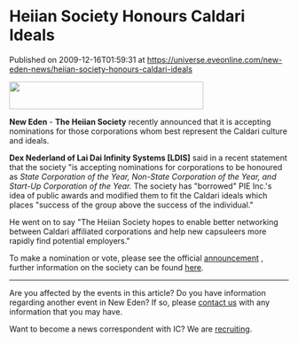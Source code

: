 # Heiian Society Honours Caldari Ideals
Published on 2009-12-16T01:59:31 at https://universe.eveonline.com/new-eden-news/heiian-society-honours-caldari-ideals

<img src='http://www.eve-ic.net/media/assets/icarticlebanner.png' width='350' height='50' />  
  
 **New Eden** \- **The Heiian Society** recently announced that it is accepting nominations for those corporations whom best represent the Caldari culture and ideals.  
  
 **Dex Nederland of Lai Dai Infinity Systems [LDIS]** said in a recent statement that the society "is accepting nominations for corporations to be honoured as _State Corporation of the Year, Non-State Corporation of the Year, and Start-Up Corporation of the Year._ The society has "borrowed" PIE Inc.'s idea of public awards and modified them to fit the Caldari ideals which places "success of the group above the success of the individual."  
  
He went on to say "The Heiian Society hopes to enable better networking between Caldari affiliated corporations and help new capsuleers more rapidly find potential employers."  
  
To make a nomination or vote, please see the official [announcement](http://www.eveonline.com/ingameboard.asp?a=topic&threadID=1227047) , further information on the society can be found [here](http://wiki.eveonline.com/wiki/Heiian_Society).

* * *

Are you affected by the events in this article? Do you have information regarding another event in New Eden? If so, please [contact us](http://www.eveonline.com/news.asp?a=submitrp) with any information that you may have.  
  
Want to become a news correspondent with IC? We are [recruiting](http://www.eveonline.com/isd.asp).
